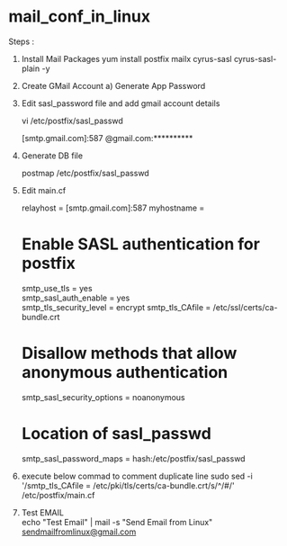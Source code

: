 # mail_conf_in_linux

Steps :

1. Install Mail Packages
   yum install postfix mailx cyrus-sasl cyrus-sasl-plain -y

2. Create GMail Account
   a) Generate App Password

3. Edit sasl_password file and add gmail account details

   vi /etc/postfix/sasl_passwd

   [smtp.gmail.com]:587 <emailid>@gmail.com:**********

5. Generate DB file

   postmap /etc/postfix/sasl_passwd
   
7. Edit main.cf

   relayhost = [smtp.gmail.com]:587
   myhostname = <your server hostname >
   
   # Enable SASL authentication for postfix
   smtp_use_tls = yes                                                                                 
   smtp_sasl_auth_enable = yes   
   smtp_tls_security_level = encrypt
   smtp_tls_CAfile = /etc/ssl/certs/ca-bundle.crt
   
   # Disallow methods that allow anonymous authentication
   smtp_sasl_security_options = noanonymous    
   
   # Location of sasl_passwd   
   smtp_sasl_password_maps = hash:/etc/postfix/sasl_passwd

9. execute below commad to comment duplicate line
   sudo sed -i '/smtp_tls_CAfile = \/etc\/pki\/tls\/certs\/ca-bundle.crt/s/^/#/' /etc/postfix/main.cf
 
10. Test EMAIL   
   echo "Test Email" | mail -s "Send Email from Linux" sendmailfromlinux@gmail.com
